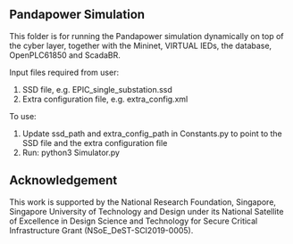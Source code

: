 ## Pandapower Simulation

This folder is for running the Pandapower simulation dynamically on top of the cyber layer, together with the Mininet, VIRTUAL IEDs, the database, OpenPLC61850 and ScadaBR.

Input files required from user:
1) SSD file, e.g. EPIC_single_substation.ssd
2) Extra configuration file, e.g. extra_config.xml

To use:  
1) Update ssd_path and extra_config_path in Constants.py to point to the SSD file and the extra configuration file
2) Run: python3 Simulator.py

## Acknowledgement

This work is supported by the National Research Foundation, Singapore, Singapore University of Technology and Design under its National Satellite of Excellence in Design Science and Technology for Secure Critical Infrastructure Grant (NSoE_DeST-SCI2019-0005).

